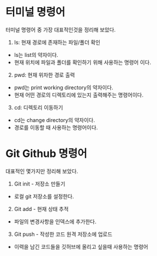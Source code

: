 # 터미널 명령어

터미널 명령어 중 가장 대표적인것을 정리해 보았다.

1. ls: 현재 경로에 존재하는 파일/폴더 확인

- ls는 list의 약자이다.
- 현재 위치에 파일과 폴더를 확인하기 위해 사용하는 명령어 이다.

2. pwd: 현재 위차한 경로 출력

- pwd는 print working directory의 약자이다.
- 현재 어떤 경로의 디렉토리에 있는지 출력해주는 명령어이다.

3. cd: 디렉토리 이동하기

- cd는 change directory의 약자이다.
- 경로를 이동할 때 사용하는 명령어이다.

# Git Github 명령어

대표적인 몇가지만 정리해 보았다.

1. Git init - 저장소 만들기

- 로컬 git 저장소를 설정한다.

2. Git add - 현재 상태 추적

- 파일의 변경사항을 인덱스에 추가한다.

3. Git push - 작성한 코드 원격 저장소에 업로드

- 이력을 남긴 코드들을 깃허브에 올리고 싶을때 사용하는 명령어
